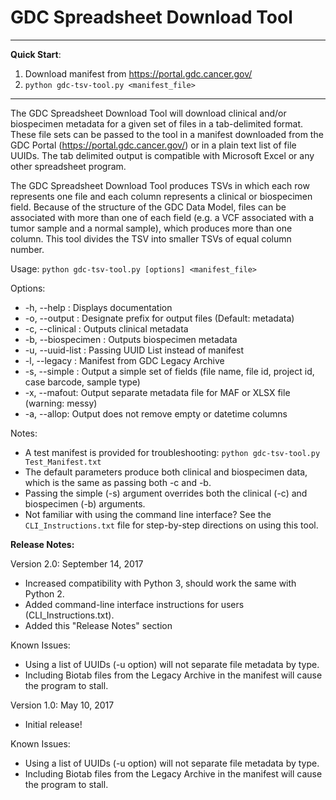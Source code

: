 # GDC Spreadsheet Download Tool

---
__Quick Start__:

1. Download manifest from https://portal.gdc.cancer.gov/
2. `python gdc-tsv-tool.py <manifest_file>`
---

The GDC Spreadsheet Download Tool will download clinical and/or biospecimen metadata for a given set of files in a tab-delimited format. These file sets can be passed to the tool in a manifest downloaded from the GDC Portal (https://portal.gdc.cancer.gov/) or in a plain text list of file UUIDs. The tab delimited output is compatible with Microsoft Excel or any other spreadsheet program.  

The GDC Spreadsheet Download Tool produces TSVs in which each row represents one file and each column represents a clinical or biospecimen field. Because of the structure of the GDC Data Model, files can be associated with more than one of each field (e.g. a VCF associated with a tumor sample and a normal sample), which produces more than one column. This tool divides the TSV into smaller TSVs of equal column number.

Usage: `python gdc-tsv-tool.py [options] <manifest_file>`

Options:
* -h, --help : Displays documentation
* -o, --output : Designate prefix for output files (Default: metadata)
* -c, --clinical : Outputs clinical metadata
* -b, --biospecimen : Outputs biospecimen metadata
* -u, --uuid-list : Passing UUID List instead of manifest
* -l, --legacy : Manifest from GDC Legacy Archive
* -s, --simple : Output a simple set of fields (file name, file id, project id, case barcode, sample type)
* -x, --mafout: Output separate metadata file for MAF or XLSX file (warning: messy)
* -a, --allop: Output does not remove empty or datetime columns

Notes:
* A test manifest is provided for troubleshooting:  `python gdc-tsv-tool.py Test_Manifest.txt`
* The default parameters produce both clinical and biospecimen data, which is the same as passing both -c and -b.
* Passing the simple (-s) argument overrides both the clinical (-c) and biospecimen (-b) arguments.
* Not familiar with using the command line interface? See the `CLI_Instructions.txt` file for step-by-step directions on using this tool.

**Release Notes:**

Version 2.0: September 14, 2017

* Increased compatibility with Python 3, should work the same with Python 2.
* Added command-line interface instructions for users (CLI_Instructions.txt).
* Added this "Release Notes" section

Known Issues:
* Using a list of UUIDs (-u option) will not separate file metadata by type.
* Including Biotab files from the Legacy Archive in the manifest will cause the program to stall.

Version 1.0: May 10, 2017

* Initial release!

Known Issues:
* Using a list of UUIDs (-u option) will not separate file metadata by type.
* Including Biotab files from the Legacy Archive in the manifest will cause the program to stall.
